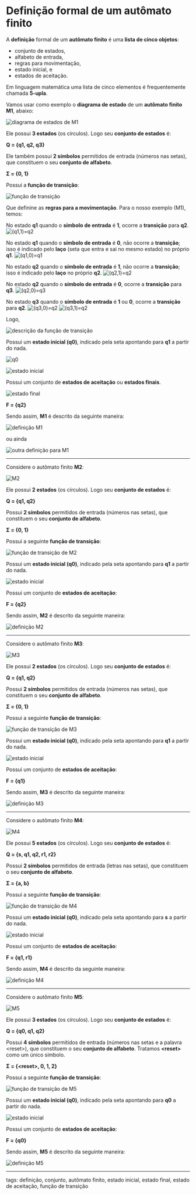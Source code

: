# Definição formal de um autômato finito

A **definição** formal de um **autômato finito** é uma **lista de cinco objetos**:
- conjunto de estados, 
- alfabeto de entrada, 
- regras para movimentação, 
- estado inicial, e 
- estados de aceitação. 

Em linguagem matemática uma lista de cinco elementos é frequentemente chamada **5-upla**.

Vamos usar como exemplo o **diagrama de estado** de um **autômato finito M1**, abaixo:

![diagrama de estados de M1](img/p0001-0.png)

Ele possui **3 estados** (os círculos). Logo seu **conjunto de estados** é:

**Q = {q1, q2, q3}**

Ele também possui **2 símbolos** permitidos de entrada (números nas setas), que constituem o seu **conjunto de alfabeto**.

**Σ = {0, 1}**

Possui a **função de transição**:

![função de transição](img/p0001-1.png)

Que definine as **regras para a movimentação**. Para o nosso exemplo (M1), temos:

No estado **q1** quando o **símbolo de entrada** é **1**, ocorre a **transição** para **q2**.
![(q1,1)=q2](img/p0001-2.png)

No estado **q1** quando o **símbolo de entrada** é **0**, não ocorre a **transição**; isso é indicado pelo **laço** (seta que entra e sai no mesmo estado) no próprio **q1**.
![(q1,0)=q1](img/p0001-3.png)

No estado **q2** quando o **símbolo de entrada** é **1**, não ocorre a **transição**; isso é indicado pelo **laço** no próprio **q2**.
![(q2,1)=q2](img/p0001-4.png)

No estado **q2** quando o **símbolo de entrada** é **0**, ocorre a **transição** para **q3**.
![(q2,0)=q3](img/p0001-5.png)

No estado **q3** quando o **símbolo de entrada** é **1** ou **0**, ocorre a **transição** para **q2**.
![(q3,0)=q2](img/p0001-6.png)
![(q3,1)=q2](img/p0001-7.png)

Logo,

![descrição da função de transição](img/p0001-8.png)

Possui um **estado inicial (q0)**, indicado pela seta apontando para **q1** a partir do nada.

![q0](img/p0001-10.png)

![estado inicial](img/p0001-9.png)

Possui um conjunto de **estados de aceitação** ou **estados finais**.

![estado final](img/p0001-11.png)

**F = {q2}**

Sendo assim, **M1** é descrito da seguinte maneira:

![definição M1](img/p0001-12.png)

ou ainda

![outra definição para M1](img/p0001-13.png)


----

Considere o autômato finito **M2**:

![M2](img/p0001-14.png)

Ele possui **2 estados** (os círculos). Logo seu **conjunto de estados** é:

**Q = {q1, q2}**

Possui **2 símbolos** permitidos de entrada (números nas setas), que constituem o seu **conjunto de alfabeto**.

**Σ = {0, 1}**

Possui a seguinte **função de transição**:

![função de transição de M2](img/p0001-15.png)

Possui um **estado inicial (q0)**, indicado pela seta apontando para **q1** a partir do nada.

![estado inicial](img/p0001-16.png)

Possui um conjunto de **estados de aceitação**:

**F = {q2}**

Sendo assim, **M2** é descrito da seguinte maneira:

![definição M2](img/p0001-17.png)


----

Considere o autômato finito **M3**:

![M3](img/p0001-18.png)

Ele possui **2 estados** (os círculos). Logo seu **conjunto de estados** é:

**Q = {q1, q2}**

Possui **2 símbolos** permitidos de entrada (números nas setas), que constituem o seu **conjunto de alfabeto**.

**Σ = {0, 1}**

Possui a seguinte **função de transição**:

![função de transição de M3](img/p0001-15.png)

Possui um **estado inicial (q0)**, indicado pela seta apontando para **q1** a partir do nada.

![estado inicial](img/p0001-19.png)

Possui um conjunto de **estados de aceitação**:

**F = {q1}**

Sendo assim, **M3** é descrito da seguinte maneira:

![definição M3](img/p0001-20.png)


----

Considere o autômato finito **M4**:

![M4](img/p0001-21.png)

Ele possui **5 estados** (os círculos). Logo seu **conjunto de estados** é:

**Q = {s, q1, q2, r1, r2}**

Possui **2 símbolos** permitidos de entrada (letras nas setas), que constituem o seu **conjunto de alfabeto**.

**Σ = {a, b}**

Possui a seguinte **função de transição**:

![função de transição de M4](img/p0001-22.png)

Possui um **estado inicial (q0)**, indicado pela seta apontando para **s** a partir do nada.

![estado inicial](img/p0001-23.png)

Possui um conjunto de **estados de aceitação**:

**F = {q1, r1}**

Sendo assim, **M4** é descrito da seguinte maneira:

![definição M4](img/p0001-24.png)


----

Considere o autômato finito **M5**:

![M5](img/p0001-25.png)

Ele possui **3 estados** (os círculos). Logo seu **conjunto de estados** é:

**Q = {q0, q1, q2}**

Possui **4 símbolos** permitidos de entrada (números nas setas e a palavra \<reset>), que constituem o seu **conjunto de alfabeto**. Tratamos **\<reset>** como um único símbolo.

**Σ = {\<reset>, 0, 1, 2}**

Possui a seguinte **função de transição**:

![função de transição de M5](img/p0001-26.png)

Possui um **estado inicial (q0)**, indicado pela seta apontando para **q0** a partir do nada.

![estado inicial](img/p0001-27.png)

Possui um conjunto de **estados de aceitação**:

**F = {q0}**

Sendo assim, **M5** é descrito da seguinte maneira:

![definição M5](img/p0001-28.png)


----

tags: definição, conjunto, autômato finito, estado inicial, estado final, estado de aceitação, função de transição
